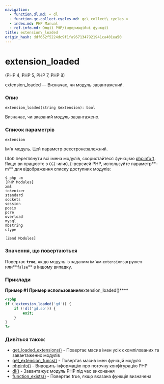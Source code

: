 ```yaml
---
navigation:
  - function.dl.md: « dl
  - function.gc-collect-cycles.md: gc\_collect\_cycles »
  - index.md: PHP Manual
  - ref.info.md: Опції PHP/інформаційні функції
title: extension\_loaded
origin_hash: ddf652f5224dc9f1fa9671347921941ca401ea50
---
```

# extension\_loaded

(PHP 4, PHP 5, PHP 7, PHP 8)

extension\_loaded — Визначає, чи модуль завантажений.

### Опис

```methodsynopsis
extension_loaded(string $extension): bool
```

Визначає, чи вказаний модуль завантажено.

### Список параметрів

`extension`

Ім'я модуль. Цей параметр реєстронезалежний.

Щоб переглянути всі імена модулів, скористайтеся функцією [phpinfo()](function.phpinfo.md). Якщо ви працюєте з `CGI`\-или`CLI`\-версией PHP, используйте параметр**\-m** для відображення списку доступних модулів:

```
$ php -m
[PHP Modules]
xml
tokenizer
standard
sockets
session
posix
pcre
overload
mysql
mbstring
ctype

[Zend Modules]
```

### Значення, що повертаються

Повертає **`true`**, якщо модуль із заданим ім'ям `extension`загружен или\*\*`false`\*\* в іншому випадку.

### Приклади

**Пример #1 Пример использования**extension\_loaded()\*\*\*\*

```php
<?php
if (!extension_loaded('gd')) {
    if (!dl('gd.so')) {
        exit;
    }
}
?>
```

### Дивіться також

-   [get\_loaded\_extensions()](function.get-loaded-extensions.md) \- Повертає масив імен усіх скомпілованих та завантажених модулів
-   [get\_extension\_funcs()](function.get-extension-funcs.md) \- Повертає масив імен функцій модуля
-   [phpinfo()](function.phpinfo.md) \- Виводить інформацію про поточну конфігурацію PHP
-   [dl()](function.dl.md) \- Завантажує модуль PHP під час виконання
-   [function\_exists()](function.function-exists.md) \- Повертає true, якщо вказана функція визначена
